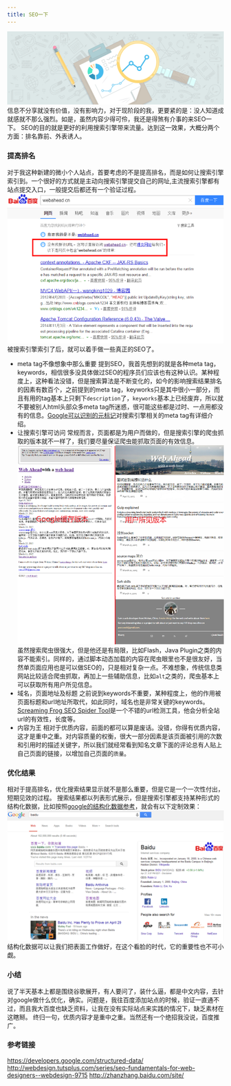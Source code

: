 ```yaml
---
title: SEO一下
---
```

![seo](/images/poster/seo.png)
信息不分享就没有价值，没有影响力，对于现阶段的我，更要紧的是：没人知道成就感就不那么强烈。如是，虽然内容少得可伶，我还是得煞有介事的来SEO一下。
SEO的目的就是更好的利用搜索引擎带来流量。达到这一效果，大概分两个方面：排名靠前、外表诱人。

### 提高排名
对于我这种新建的微小个人站点，首要考虑的不是提高排名，而是如何让搜索引擎索引到。一个很好的方式就是主动向搜索引擎提交自己的网址,主流搜索引擎都有站点提交入口，一般提交后都还有一个验证过程。
![add site to search engine](/images/seo/add-site.png)
被搜索引擎索引了后，就可以着手做一些真正的SEO了。
- meta tag不像想象中那么重要
提到SEO，我首先想到的就是各种meta tag，keywords，相信很多没具体做过SEO的程序员们应该也有这种认识。某种程度上，这种看法没错，但是搜索算法是不断变化的，如今的影响搜索结果排名的因素有数百个，之前提到的meta tag，keyworks只是其中很小一部分，而且有用的tag基本上只剩下`description`了，`keyworks`基本上已经废弃，所以就不要被别人html头部众多meta tag所迷惑，很可能这些都是过时、一点用都没有的信息。[Google可以识别的元标记](https://support.google.com/webmasters/answer/79812?hl=zh-Hans&ref_topic=4617741)对搜索引擎相关的meta tag有详细介绍。
- 让搜索引擎可访问
常规而言，页面都是为用户而做的，但是搜索引擎的爬虫抓取的版本就不一样了，我们要尽量保证爬虫能抓取页面的有效信息。
![page in browser and seo](/images/seo/site-comparison.png)
虽然搜索爬虫很强大，但是他还是有局限，比如Flash，Java Plugin之类的内容不能索引。同样的，通过脚本动态加载的内容在爬虫眼里也不是很友好，当然单页面应用也是可以做SEO的，只是相对复杂一点。不难想象，传统信息类网站比较适合爬虫抓取，再加上一些辅助信息，比如`alt`之类的，爬虫基本上可以获取所有用户所见信息。
- 域名，页面地址及标题
之前说到keywords不重要，某种程度上，他的作用被页面标题和url地址所取代，如此同时，域名也是非常关键的keywords。[Screaming Frog SEO Spider Tool](http://www.screamingfrog.co.uk/seo-spider/)是一个不错的url检测工具，他会分析全站url的有效性，长度等。
- 内容为王
相对于优质内容，前面的都可以算是废话。没错，你得有优质内容，这才是重中之重。对内容质量的权衡，很大一部分因素是该页面被引用的次数和引用时的描述关键字，所以我们就经常看到知名文章下面的评论总有人贴上自己页面的链接，以增加自己页面的`质量`。

### 优化结果
相对于提高排名，优化搜索结果显示就不是那么重要，但是它是一个一次性付出，短期见效的过程。
搜索结果都以列表形式展示，但是搜索引擎都支持某种形式的结构化数据，比如按照[google的结构化数据参考](https://developers.google.com/structured-data/?hl=en&rd=1)，就会有以下定制效果：
![baidu in google search](/images/seo/baidu-google-search.png)
结构化数据可以让我们把表面工作做好，在这个看脸的时代，它的重要性也不可小觑。

### 小结
说了半天基本上都是围绕谷歌展开，有人要问了，装什么逼，都是中文内容，去针对google做什么优化，确实。问题是，我往百度添加站点的时候，验证一直通不过，而且我大百度也缺乏资料，让我在没有实际站点来实践的情况下，缺乏素材在这瞎掰。
终归一句，优质内容才是重中之重。当然还有一个绝招我没说，百度推广。

### 参考链接
https://developers.google.com/structured-data/
http://webdesign.tutsplus.com/series/seo-fundamentals-for-web-designers--webdesign-9715
http://zhanzhang.baidu.com/site/
